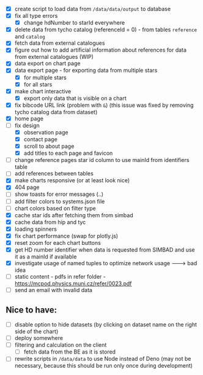 - [x] create script to load data from `/data/data/output` to database
- [x] fix all type errors 
  - [x] change hdNumber to starId everywhere
- [x] delete data from tycho catalog (referenceId = 0) - from tables `reference` and `catalog`
- [x] fetch data from external catalogues
- [x] figure out how to add artificial information about references for data from external catalogues (WIP)
- [x] data export on chart page
- [x] data export page - for exporting data from multiple stars
  - [x] for multiple stars
  - [x] for all stars
- [x] make chart interactive 
  - [x] export only data that is visible on a chart
- [x] fix bibcode URL link (problem with `&`) (this issue was fixed by removing tycho catalog data from dataset)
- [x] home page 
- [ ] fix design
  - [x] observation page
  - [x] contact page
  - [x] scroll to about page
  - [x] add titles to each page and favicon
- [ ] change reference pages star id column to use mainId from identifiers table
- [ ] add references between tables
- [x] make charts responsive (or at least look nice)
- [x] 404 page
- [ ] show toasts for error messages (..)
- [ ] add filter colors to systems.json file
- [ ] chart colors based on filter type
- [x] cache star ids after fetching them from simbad
- [x] cache data from hip and tyc
- [x] loading spinners
- [x] fix chart performance (swap for plotly.js)
- [x] reset zoom for each chart buttons
- [x] get HD number identifier when data is requested from SIMBAD and use it as a mainId if available
- [x] investigate usage of named tuples to optimize network usage ---> bad idea
- [ ] static content - pdfs in refer folder - https://mcpod.physics.muni.cz/refer/0023.pdf
- [ ] send an email with invalid data

## Nice to have:
- [ ] disable option to hide datasets (by clicking on dataset name on the right side of the chart)
- [ ] deploy somewhere
- [ ] filtering and calculation on the client 
  - [ ] fetch data from the BE as it is stored
- [ ] rewrite scripts in `/data/data` to use Node instead of Deno 
  (may not be necessary, because this should be run only once during development)